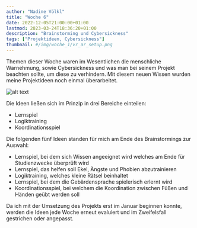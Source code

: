 ```yaml
---
author: "Nadine Völkl"
title: "Woche 6"
date: 2022-12-05T21:00:00+01:00
lastmod: 2023-03-24T18:36:20+01:00
description: "Brainstorming und Cybersickness" 
tags: ["Projektideen, Cybersickness"]
thumbnail: #/img/woche_1/vr_ar_setup.png
---
```


Themen dieser Woche waren im Wesentlichen die menschliche Warnehmung, sowie Cybersickness und was man bei seinem Projekt beachten sollte, um diese zu verhindern. 
Mit diesem neuen Wissen wurden meine Projektideen noch einmal überarbeitet.

![alt text](/img/woche_6/zweites_brainstorming.png "Screenshot der einen Überblick über die unten aufgelisteten Ideen aus dem Brainstorming gibt.")

Die Ideen ließen sich im Prinzip in drei Bereiche einteilen:
* Lernspiel
* Logiktraining
* Koordinationsspiel

Die folgenden fünf Ideen standen für mich am Ende des Brainstormings zur Auswahl:
* Lernspiel, bei dem sich Wissen angeeignet wird welches am Ende für Studienzwecke überprüft wird
* Lernspiel, das helfen soll Ekel, Ängste und Phobien abzutrainieren
* Logiktraining, welches kleine Rätsel beinhaltet
* Lernspiel, bei dem die Gebärdensprache spielerisch erlernt wird
* Koordinationsspiel, bei welchem die Koordination zwischen Füßen und Händen geübt werden soll

Da ich mit der Umsetzung des Projekts erst im Januar beginnen konnte, werden die Ideen jede Woche erneut evaluiert und im Zweifelsfall gestrichen oder angepasst.